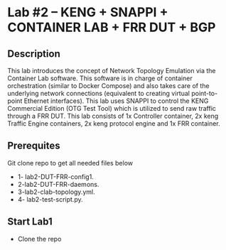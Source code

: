 # Lab #2 – KENG + SNAPPI + CONTAINER LAB + FRR DUT + BGP

## Description
This lab introduces the concept of Network Topology Emulation via the Container Lab software. This software is in charge of container orchestration (similar to Docker Compose) and also takes care of the underlying network connections (equivalent to creating virtual point-to-point Ethernet interfaces).
This lab uses SNAPPI  to control the KENG Commercial Edition (OTG Test Tool) which is utilized to send raw traffic through a FRR DUT. This lab consists of 1x Controller container, 2x keng Traffic Engine containers, 2x keng protocol engine and 1x FRR container.


## Prerequites 
Git clone repo to get all needed files below
- 1- lab2-DUT-FRR-config1.
- 2-lab2-DUT-FRR-daemons.
- 3-lab2-clab-topology.yml.
- 4- lab2-test-script.py.

## Start Lab1
- Clone the repo
